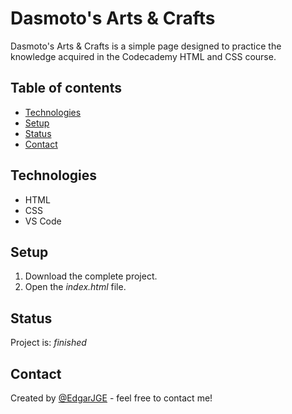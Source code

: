 # Dasmoto's Arts & Crafts 
Dasmoto's Arts & Crafts is a simple page designed to practice the knowledge acquired in the Codecademy HTML and CSS course.

## Table of contents
* [Technologies](#technologies)
* [Setup](#setup)
* [Status](#status)
* [Contact](#contact)

## Technologies
* HTML
* CSS
* VS Code

## Setup
1. Download the complete project.
2. Open the *index.html* file.

## Status
Project is: _finished_

## Contact
Created by [@EdgarJGE](https://www.instagram.com/edgarjge/) - feel free to contact me!

